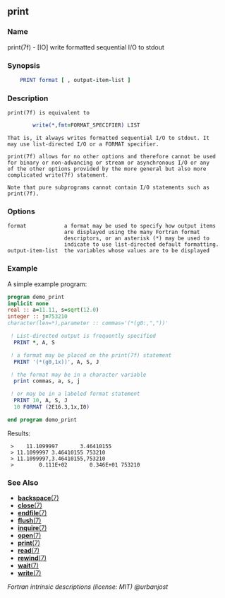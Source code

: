 ## print

### **Name**
   print(7f) - [IO] write formatted sequential I/O to stdout
### **Synopsis**
```fortran
    PRINT format [ , output-item-list ]
```
### **Description**
    print(7f) is equivalent to
```fortran
        write(*,fmt=FORMAT_SPECIFIER) LIST
```
    That is, it always writes formatted sequential I/O to stdout. It
    may use list-directed I/O or a FORMAT specifier.

    print(7f) allows for no other options and therefore cannot be used
    for binary or non-advancing or stream or asynchronous I/O or any
    of the other options provided by the more general but also more
    complicated write(7f) statement.

    Note that pure subprograms cannot contain I/O statements such as
    print(7f).

### **Options**
    format            a format may be used to specify how output items
                      are displayed using the many Fortran format
                      descriptors, or an asterisk (*) may be used to
                      indicate to use list-directed default formatting.
    output-item-list  the variables whose values are to be displayed

### **Example**

A simple example program:
```fortran
program demo_print
implicit none
real :: a=11.11, s=sqrt(12.0)
integer :: j=753210
character(len=*),parameter :: commas='(*(g0:,","))'

 ! List-directed output is frequently specified
  PRINT *, A, S

 ! a format may be placed on the print(7f) statement
  PRINT '(*(g0,1x))', A, S, J

 ! the format may be in a character variable
  print commas, a, s, j

 ! or may be in a labeled format statement
  PRINT 10, A, S, J
  10 FORMAT (2E16.3,1x,I0)

end program demo_print
```
Results:
```text
 >    11.1099997       3.46410155
 > 11.1099997 3.46410155 753210
 > 11.1099997,3.46410155,753210
 >        0.111E+02       0.346E+01 753210
```
### **See Also**

 - [**backspace**(7)](#backspace)
 - [**close**(7)](#close)
 - [**endfile**(7)](#endfile)
 - [**flush**(7)](#flush)
 - [**inquire**(7)](#inquire)
 - [**open**(7)](#open)
 - [**print**(7)](#print)
 - [**read**(7)](#read)
 - [**rewind**(7)](#rewind)
 - [**wait**(7)](#wait)
 - [**write**(7)](#write)

_Fortran intrinsic descriptions (license: MIT) \@urbanjost_
